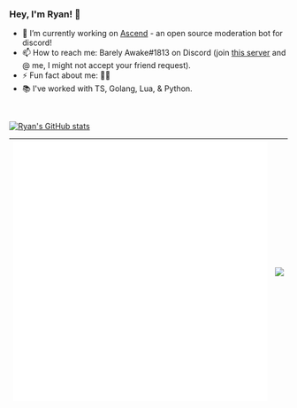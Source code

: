 ### Hey, I'm Ryan! 👋

- 🔭 I’m currently working on [Ascend](https://github.com/Barely-Awake/ascend) - an open source moderation bot for
  discord!
- 📫 How to reach me: Barely Awake#1813 on Discord (join [this server](https://discord.gg/PpdbKXKgT3) and @ me, I might
  not accept your friend request).
- ⚡ Fun fact about me: 🏳️‍🌈
- 📚 I've worked with TS, Golang, Lua, & Python.

<img src="https://komarev.com/ghpvc/?username=Barely-Awake&color=64DFDF" alt="">

[![Ryan's GitHub stats](https://github-readme-stats.vercel.app/api?username=Barely-Awake&count_private=true&show_icons=true&theme=github_dark)](https://github.com/anuraghazra/github-readme-stats)

| <img align="center" src="/github-metrics.svg" alt="Barely-Awake's GitHub Stats" /> | <a href="https://github.com/anuraghazra/github-readme-stats"><img align="center" src="https://github-readme-stats.vercel.app/api/top-langs/?username=barely-awake&show_icons=true&title_color=64DFDF&icon_color=64DFDF&text_color=fff&bg_color=151515" /></a> |
|------------------------------------------------------------------------------------|---------------------------------------------------------------------------------------------------------------------------------------------------------------------------------------------------------------------------------------------------------------|
